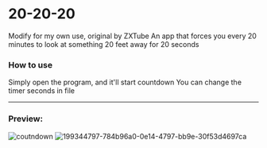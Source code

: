 # 20-20-20

Modify for my own use, original by ZXTube
An app that forces you every 20 minutes to look at something 20 feet away for 20 seconds

### How to use
Simply open the program, and it'll start countdown
You can change the timer seconds in file

---
### Preview:
![coutndown](https://github.com/nonepork/20-20-20/assets/59335048/d63d78a3-782f-4dd3-8f0b-8e164ba958c4)
![199344797-784b96a0-0e14-4797-bb9e-30f53d4697ca](https://github.com/nonepork/20-20-20/assets/59335048/450611e9-bb41-46fe-ad38-493482ee245d)
